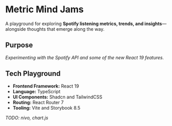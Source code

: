 # Metric Mind Jams

A playground for exploring **Spotify listening metrics, trends, and insights**—alongside thoughts that emerge along the way.

## Purpose
_Experimenting with the Spotify API and some of the new React 19 features._

## Tech Playground
- **Frontend Framework:** React 19
- **Language:** TypeScript
- **UI Components:** Shadcn and TailwindCSS
- **Routing:** React Router 7
- **Tooling:** Vite and Storybook 8.5

_TODO: nivo, chart.js_

